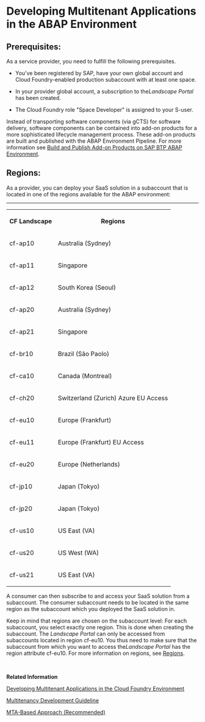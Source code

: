<!-- loio195031ff8f484b51af16fe392ec2ae6e -->

# Developing Multitenant Applications in the ABAP Environment



<a name="loio195031ff8f484b51af16fe392ec2ae6e__section_b4k_brp_qmb"/>

## Prerequisites:

As a service provider, you need to fulfill the following prerequisites.

-   You’ve been registered by SAP, have your own global account and Cloud Foundry-enabled production subaccount with at least one space.

-   In your provider global account, a subscription to the*Landscape Portal* has been created.

-   The Cloud Foundry role "Space Developer" is assigned to your S-user.


Instead of transporting software components \(via gCTS\) for software delivery, software components can be contained into add-on products for a more sophisticated lifecycle management process. These add-on products are built and published with the ABAP Environment Pipeline. For more information see [Build and Publish Add-on Products on SAP BTP ABAP Environment](https://sap.github.io/jenkins-library/scenarios/abapEnvironmentAddons/).



<a name="loio195031ff8f484b51af16fe392ec2ae6e__section_bx2_fgd_1rb"/>

## Regions:

As a provider, you can deploy your SaaS solution in a subaccount that is located in one of the regions available for the ABAP environment:

****


<table>
<tr>
<th valign="top">

CF Landscape



</th>
<th valign="top">

Regions



</th>
</tr>
<tr>
<td valign="top">

cf-ap10



</td>
<td valign="top">

Australia \(Sydney\)



</td>
</tr>
<tr>
<td valign="top">

cf-ap11



</td>
<td valign="top">

Singapore



</td>
</tr>
<tr>
<td valign="top">

cf-ap12



</td>
<td valign="top">

South Korea \(Seoul\)



</td>
</tr>
<tr>
<td valign="top">

cf-ap20



</td>
<td valign="top">

Australia \(Sydney\)



</td>
</tr>
<tr>
<td valign="top">

cf-ap21



</td>
<td valign="top">

Singapore



</td>
</tr>
<tr>
<td valign="top">

cf-br10



</td>
<td valign="top">

Brazil \(São Paolo\)



</td>
</tr>
<tr>
<td valign="top">

cf-ca10



</td>
<td valign="top">

Canada \(Montreal\)



</td>
</tr>
<tr>
<td valign="top">

cf-ch20



</td>
<td valign="top">

Switzerland \(Zurich\) Azure EU Access



</td>
</tr>
<tr>
<td valign="top">

cf-eu10



</td>
<td valign="top">

Europe \(Frankfurt\)



</td>
</tr>
<tr>
<td valign="top">

cf-eu11



</td>
<td valign="top">

Europe \(Frankfurt\) EU Access



</td>
</tr>
<tr>
<td valign="top">

cf-eu20



</td>
<td valign="top">

Europe \(Netherlands\)



</td>
</tr>
<tr>
<td valign="top">

cf-jp10



</td>
<td valign="top">

Japan \(Tokyo\)



</td>
</tr>
<tr>
<td valign="top">

cf-jp20



</td>
<td valign="top">

Japan \(Tokyo\)



</td>
</tr>
<tr>
<td valign="top">

cf-us10



</td>
<td valign="top">

US East \(VA\)



</td>
</tr>
<tr>
<td valign="top">

cf-us20



</td>
<td valign="top">

US West \(WA\)



</td>
</tr>
<tr>
<td valign="top">

cf-us21



</td>
<td valign="top">

US East \(VA\)



</td>
</tr>
</table>

A consumer can then subscribe to and access your SaaS solution from a subaccount. The consumer subaccount needs to be located in the same region as the subaccount which you deployed the SaaS solution in.

Keep in mind that regions are chosen on the subaccount level: For each subaccount, you select exactly one region. This is done when creating the subaccount. The *Landscape Portal* can only be accessed from subaccounts located in region cf-eu10. You thus need to make sure that the subaccount from which you want to access the*Landscape Portal* has the region attribute cf-eu10. For more information on regions, see [Regions](https://help.sap.com/viewer/65de2977205c403bbc107264b8eccf4b/Cloud/en-US/350356d1dc314d3199dca15bd2ab9b0e.html).

 

**Related Information**  


[Developing Multitenant Applications in the Cloud Foundry Environment](https://help.sap.com/viewer/65de2977205c403bbc107264b8eccf4b/Cloud/en-US/5e8a2b74e4f2442b8257c850ed912f48.html)

[Multitenancy Development Guideline](multitenancy-development-guideline-9d994c8.md "Multitenancy is required if you want to run several customers on the same ABAP system. When building tenant-aware applications on top of the ABAP environment, you must follow dedicated rules to ensure, for example, a content separation between different customers.")

[MTA-Based Approach \(Recommended\)](mta-based-approach-recommended-ca0cc10.md "The previous steps can also be done in a descriptive way using a so called multitarget application (MTA).")

